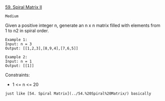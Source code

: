 [59. Spiral Matrix II](https://leetcode.com/problems/spiral-matrix-ii/)

`Medium`

Given a positive integer n, generate an n x n matrix filled with elements from 1 to n2 in spiral order.

```
Example 1:
Input: n = 3
Output: [[1,2,3],[8,9,4],[7,6,5]]

Example 2:
Input: n = 1
Output: [[1]]
```

Constraints:

- 1 <= n <= 20

`just like [54. Spiral Matrix](../54.%20Spiral%20Matrix/) basically`